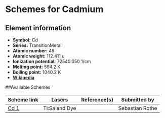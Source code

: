 # Schemes for Cadmium

## Element information

- **Symbol:** Cd
- **Series:** TransitionMetal
- **Atomic number:** 48
- **Atomic weight:** 112.411 u
- **Ionization potential:** 72540.050 1/cm
- **Melting point:** 594.2 K
- **Boiling point:** 1040.2 K
- [**Wikipedia**](https://en.wikipedia.org/wiki/Cadmium)

##Available Schemes

|       Scheme link       |    Lasers     | Reference(s) |  Submitted by   |
| ----------------------- | ------------- | ------------ | --------------- |
| [Cd 1](../cd/cd-001.md) | Ti:Sa and Dye |              | Sebastian Rothe |
